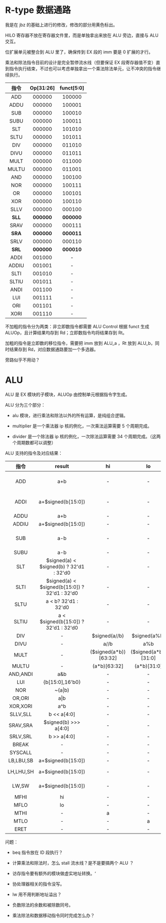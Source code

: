# R-type 数据通路

我是在 jbz 的基础上进行的修改，修改的部分用黄色标出。

HILO 寄存器不放在寄存器文件里，而是单独拿出来放在 ALU 旁边，直接与 ALU 交互。

位扩展单元被整合到 ALU 里了，确保传到 EX 段的 imm 要是 0 扩展的才行。

乘法和除法指令目前的设计是完全暂停流水线（但要保证 EX 段寄存器值不变）直到指令执行结束，不过也可以考虑单独拿出一个乘法除法单元，让不冲突的指令继续执行。

|  指令   | Op[31:26]  | funct[5:0] |
| :-----: | :--------: | :--------: |
|   ADD   |   000000   |   100000   |
|  ADDU   |   000000   |   100001   |
|   SUB   |   000000   |   100010   |
|  SUBU   |   000000   |   100011   |
|   SLT   |   000000   |   101010   |
|  SLTU   |   000000   |   101011   |
|   DIV   |   000000   |   011010   |
|  DIVU   |   000000   |   011011   |
|  MULT   |   000000   |   011000   |
|  MULTU  |   000000   |   011001   |
|   AND   |   000000   |   100100   |
|   NOR   |   000000   |   100111   |
|   OR    |   000000   |   100101   |
|   XOR   |   000000   |   100110   |
|  SLLV   |   000000   |   000100   |
| **SLL** | **000000** | **000000** |
|  SRAV   |   000000   |   000111   |
| **SRA** | **000000** | **000011** |
|  SRLV   |   000000   |   000110   |
| **SRL** | **000000** | **000010** |
|  ADDI   |   001000   |     -      |
|  ADDIU  |   001001   |     -      |
|  SLTI   |   001010   |     -      |
|  SLTIU  |   001011   |     -      |
|  ANDI   |   001100   |     -      |
|   LUI   |   001111   |     -      |
|   ORI   |   001101   |     -      |
|  XORI   |   001110   |     -      |

不加粗的指令分为两类：非立即数指令都需要 ALU
Control 根据 funct 生成 ALUOp，且计算结果均存到 Rd；立即数指令均将结果存到 Rt。

加粗的指令是立即数的移位指令，需要把 imm 放到 ALU_a ，Rt 放到 ALU_b，同时结果存到 Rd，对应数据通路要加一个多选器。

旁路似乎不用动？

# ALU

ALU 是 EX 模块的子模块，ALUOp 由控制单元根据指令字生成。

ALU 分为三个部分：

- alu 模块，进行乘法和除法以外的所有运算，是纯组合逻辑。

- multiplier 是一个乘法器 ip 核的例化，一次乘法运算需要 5 个周期完成。
- divider 是一个除法器 ip 核的例化，一次除法运算需要 34 个周期完成。（这两个周期数都可以调整）

ALU 支持的指令及对应结果：

|   指令    |                     result                      |          hi           |          lo          |                     exception                     |
| :-------: | :---------------------------------------------: | :-------------------: | :------------------: | :-----------------------------------------------: |
|    ADD    |                       a+b                       |           -           |          -           | overflow = (a[31] ~^ b[31]) & (a[31] ^ res_1[31]) |
|   ADDI    |               a+$signed(b[15:0])                |           -           |          -           | overflow = (a[31] ~^ b[31]) & (a[31] ^ res_1[31]) |
|   ADDU    |                       a+b                       |           -           |          -           |                         -                         |
|   ADDIU   |               a+$signed(b[15:0])                |           -           |          -           |                         -                         |
|    SUB    |                       a-b                       |           -           |          -           | overflow = (a[31]  ^ b[31]) & (a[31] ^ res_1[31]) |
|   SUBU    |                       a-b                       |           -           |          -           |                         -                         |
|    SLT    |    \$signed(a) < ​\$signed(b) ? 32'd1 : 32'd0    |           -           |          -           |                         -                         |
|   SLTI    | \$signed(a) < ​\$signed(b[15:0]) ? 32'd1 : 32'd0 |           -           |          -           |                         -                         |
|   SLTU    |              a < b? 32'd1 : 32'd0               |           -           |          -           |                         -                         |
|   SLTIU   |      a < $signed(b[15:0]) ? 32'd1 : 32'd0       |           -           |          -           |                         -                         |
|    DIV    |                        -                        |     $signed(a//b)     |     $signed(a%b)     |                divZero = (b == 0)                 |
|   DIVU    |                        -                        |         a//b          |         a%b          |                divZero = (b == 0)                 |
|   MULT    |                        -                        | ($signed(a*b))[63:32] | ($signed(a*b))[31:0] |                         -                         |
|   MULTU   |                        -                        |     (a*b)[63:32]      |     (a*b)[31:0]      |                         -                         |
| AND,ANDI  |                       a&b                       |           -           |          -           |                         -                         |
|    LUI    |                 {b[15:0],16'b0}                 |           -           |          -           |                         -                         |
|    NOR    |                     ~(a\|b)                     |           -           |          -           |                         -                         |
|  OR,ORI   |                      a\|b                       |           -           |          -           |                         -                         |
| XOR,XORI  |                       a^b                       |           -           |          -           |                         -                         |
| SLLV,SLL  |                   b << a[4:0]                   |           -           |          -           |                         -                         |
| SRAV,SRA  |              $signed(b) >>> a[4:0]              |           -           |          -           |                         -                         |
| SRLV,SRL  |                   b >> a[4:0]                   |           -           |          -           |                         -                         |
|   BREAK   |                        -                        |           -           |          -           |                     break = 1                     |
|  SYSCALL  |                        -                        |           -           |          -           |                    syscall = 1                    |
| LB,LBU,SB |               a+$signed(b[15:0])                |           -           |          -           |                         -                         |
| LH,LHU,SH |               a+$signed(b[15:0])                |           -           |          -           |            addrErr = (res_1[0]==1'b1)             |
|   LW,SW   |               a+$signed(b[15:0])                |           -           |          -           |           addrErr = (res_1[1:0]!=2'b00)           |
|   MFHI    |                       hi                        |           -           |          -           |                         -                         |
|   MFLO    |                       lo                        |           -           |          -           |                         -                         |
|   MTHI    |                        -                        |           a           |          -           |                         -                         |
|   MTLO    |                        -                        |           -           |          a           |                         -                         |
|   ERET    |                        -                        |           -           |          -           |                     eret = 1                      |


问题：

- beq 指令放在 ID 段执行？
- 计算乘法和除法时，怎么 stall 流水线？是不是要搞两个 ALU ？
- 访存指令要有额外的模块做虚实地址转换。‘
- 协处理器相关的指令没写。
- lw 用不用判断地址溢出？
- 负数除法的余数和被除数同号。

- 乘法除法和数据移动指令同时完成怎么办？